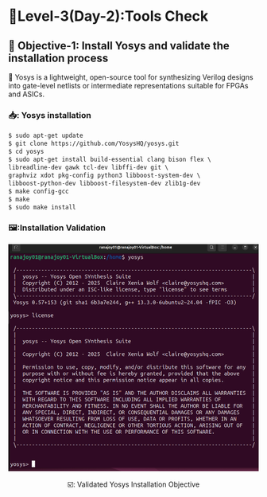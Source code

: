   #  :checkered_flag:Level-3(Day-2):Tools Check

 ## :dart: <b>Objective-1:</b> Install Yosys and validate the installation process
 :rocket: Yosys is a lightweight, open-source tool for synthesizing Verilog designs into gate-level netlists or intermediate representations suitable for FPGAs and ASICs.
 
 ### 📥: Yosys installation
 
 ```
 $ sudo apt-get update
 $ git clone https://github.com/YosysHQ/yosys.git
 $ cd yosys
 $ sudo apt-get install build-essential clang bison flex \
 libreadline-dev gawk tcl-dev libffi-dev git \
 graphviz xdot pkg-config python3 libboost-system-dev \
 libboost-python-dev libboost-filesystem-dev zlib1g-dev
 $ make config-gcc
 $ make
 $ sudo make install
 ```
  ### 🖼️:Installation Validation
![Yosys install](/Map_1/Level_3/images/yosys_install.png)
<div align="center">☑️: Validated Yosys Installation Objective</div>
